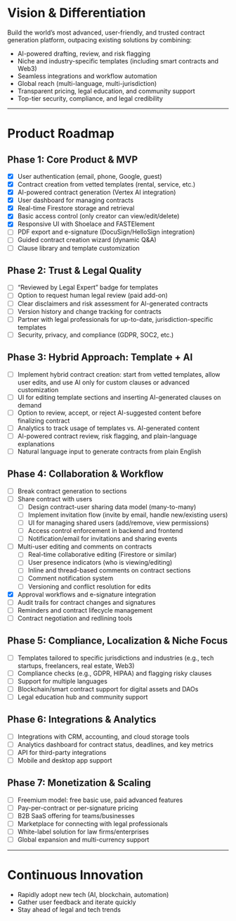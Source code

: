 # Vision & Differentiation

Build the world’s most advanced, user-friendly, and trusted contract generation platform, outpacing existing solutions by combining:

- AI-powered drafting, review, and risk flagging
- Niche and industry-specific templates (including smart contracts and Web3)
- Seamless integrations and workflow automation
- Global reach (multi-language, multi-jurisdiction)
- Transparent pricing, legal education, and community support
- Top-tier security, compliance, and legal credibility

---

# Product Roadmap

## Phase 1: Core Product & MVP

- [x] User authentication (email, phone, Google, guest)
- [x] Contract creation from vetted templates (rental, service, etc.)
- [x] AI-powered contract generation (Vertex AI integration)
- [x] User dashboard for managing contracts
- [x] Real-time Firestore storage and retrieval
- [x] Basic access control (only creator can view/edit/delete)
- [x] Responsive UI with Shoelace and FASTElement
- [ ] PDF export and e-signature (DocuSign/HelloSign integration)
- [ ] Guided contract creation wizard (dynamic Q&A)
- [ ] Clause library and template customization

## Phase 2: Trust & Legal Quality

- [ ] “Reviewed by Legal Expert” badge for templates
- [ ] Option to request human legal review (paid add-on)
- [ ] Clear disclaimers and risk assessment for AI-generated contracts
- [ ] Version history and change tracking for contracts
- [ ] Partner with legal professionals for up-to-date, jurisdiction-specific templates
- [ ] Security, privacy, and compliance (GDPR, SOC2, etc.)

## Phase 3: Hybrid Approach: Template + AI

- [ ] Implement hybrid contract creation: start from vetted templates, allow user edits, and use AI only for custom clauses or advanced customization
- [ ] UI for editing template sections and inserting AI-generated clauses on demand
- [ ] Option to review, accept, or reject AI-suggested content before finalizing contract
- [ ] Analytics to track usage of templates vs. AI-generated content
- [ ] AI-powered contract review, risk flagging, and plain-language explanations
- [ ] Natural language input to generate contracts from plain English

## Phase 4: Collaboration & Workflow

- [ ] Break contract generation to sections
- [ ] Share contract with users
  - [ ] Design contract-user sharing data model (many-to-many)
  - [ ] Implement invitation flow (invite by email, handle new/existing users)
  - [ ] UI for managing shared users (add/remove, view permissions)
  - [ ] Access control enforcement in backend and frontend
  - [ ] Notification/email for invitations and sharing events
- [ ] Multi-user editing and comments on contracts
  - [ ] Real-time collaborative editing (Firestore or similar)
  - [ ] User presence indicators (who is viewing/editing)
  - [ ] Inline and thread-based comments on contract sections
  - [ ] Comment notification system
  - [ ] Versioning and conflict resolution for edits
- [x] Approval workflows and e-signature integration
- [ ] Audit trails for contract changes and signatures
- [ ] Reminders and contract lifecycle management
- [ ] Contract negotiation and redlining tools

## Phase 5: Compliance, Localization & Niche Focus

- [ ] Templates tailored to specific jurisdictions and industries (e.g., tech startups, freelancers, real estate, Web3)
- [ ] Compliance checks (e.g., GDPR, HIPAA) and flagging risky clauses
- [ ] Support for multiple languages
- [ ] Blockchain/smart contract support for digital assets and DAOs
- [ ] Legal education hub and community support

## Phase 6: Integrations & Analytics

- [ ] Integrations with CRM, accounting, and cloud storage tools
- [ ] Analytics dashboard for contract status, deadlines, and key metrics
- [ ] API for third-party integrations
- [ ] Mobile and desktop app support

## Phase 7: Monetization & Scaling

- [ ] Freemium model: free basic use, paid advanced features
- [ ] Pay-per-contract or per-signature pricing
- [ ] B2B SaaS offering for teams/businesses
- [ ] Marketplace for connecting with legal professionals
- [ ] White-label solution for law firms/enterprises
- [ ] Global expansion and multi-currency support

---

# Continuous Innovation

- Rapidly adopt new tech (AI, blockchain, automation)
- Gather user feedback and iterate quickly
- Stay ahead of legal and tech trends
